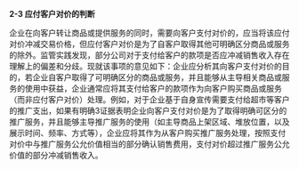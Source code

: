 **2-3 应付客户对价的判断**

企业在向客户转让商品或提供服务的同时，需要向客户支付对价的，应当将该应付对价冲减交易价格，但应付客户对价是为了自客户取得其他可明确区分商品或服务的除外。监管实践发现，部分公司对于支付给客户的款项是否应冲减销售收入存在理解上的偏差和分歧。现就该事项的意见如下：企业应分析其向客户支付对价的目的，若企业自客户取得了可明确区分的商品或服务，并且能够从主导相关商品或服务的使用中获益，企业通常应将其支付给客户的款项作为向客户购买商品或服务（而非应付客户对价）处理。例如，对于企业基于自身宣传需要支付给超市等客户的推广支出，如果有明确3证据表明企业向客户支付对价是为了取得明确可区分的推广服务，并且能够主导推广服务的使用（如主导商品上架区域、堆放位置，以及展示时间、频率、方式等），企业应将其作为从客户购买推广服务处理，按照支付对价中与推广服务公允价值相当的部分确认销售费用，支付对价超过推广服务公允价值的部分冲减销售收入。
